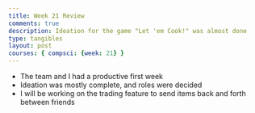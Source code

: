 ```yaml
---
title: Week 21 Review
comments: true
description: Ideation for the game "Let 'em Cook!" was almost done
type: tangibles
layout: post
courses: { compsci: {week: 21} }
---
```


- The team and I had a productive first week
- Ideation was mostly complete, and roles were decided
- I will be working on the trading feature to send items back and forth between friends